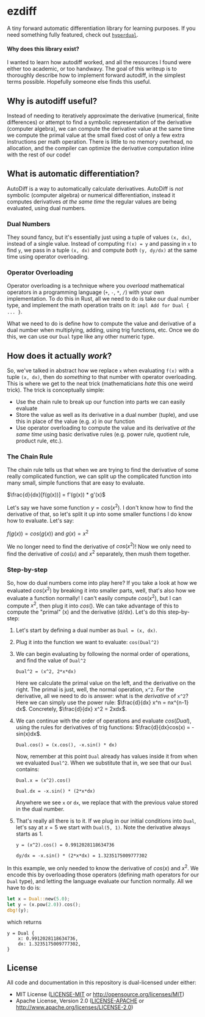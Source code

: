 # ezdiff

A tiny forward automatic differentiation library for learning purposes. If you need something fully featured, check out [`hyperdual`](https://crates.io/crates/hyperdual).

#### Why does this library exist?

I wanted to learn how autodiff worked, and all the resources I found were either too academic, or too handwavy. The goal of this writeup is to thoroughly describe how to implement forward autodiff, in the simplest terms possible. Hopefully someone else finds this useful.

## Why is autodiff useful?

Instead of needing to iteratively approximate the derivative (numerical, finite differences) or attempt to find a symbolic representation of the derivative (computer algebra), we can compute the derivative value at the same time we compute the primal value at the small fixed cost of only a few extra instructions per math operation. There is little to no memory overhead, no allocation, and the compiler can optimize the derivative computation inline with the rest of our code!

## What is automatic differentiation?

AutoDiff is a way to automatically calculate derivatives. AutoDiff is *not* symbolic (computer algebra) or numerical differentiation, instead it computes derivatives *at the same time* the regular values are being evaluated, using dual numbers.

### Dual Numbers

They sound fancy, but it's essentially just using a tuple of values `(x, dx)`, instead of a single value. Instead of computing `f(x) = y` and passing in `x` to find `y`, we pass in a tuple `(x, dx)` and compute  *both* `(y, dy/dx)` at the same time using operator overloading.

### Operator Overloading

Operator overloading is a technique where you *overload* mathematical operators in a programming language (`+`, `-`, `*`, `/`) with your own implementation. To do this in Rust, all we need to do is take our dual number type, and implement the math operation traits on it: `impl Add for Dual { ... }`.

What we need to do is define how to compute the value and derivative of a dual number when multiplying, adding, using trig functions, etc. Once we do this, we can use our `Dual` type like any other numeric type.

## How does it actually *work*?

So, we've talked in abstract how we replace `x` when evaluating `f(x)` with a tuple `(x, dx)`, then do *something* to that number with operator overloading. This is where we get to the neat trick (mathematicians *hate* this one weird trick). The trick is conceptually simple:

- Use the chain rule to break up our function into parts we can easily evaluate
- Store the value as well as its derivative in a dual number (tuple), and use this in place of the value (e.g. $x$) in our function
- Use operator overloading to compute the value and its derivative *at the same time* using basic derivative rules (e.g. power rule, quotient rule, product rule, etc.).

### The Chain Rule

The chain rule tells us that when we are trying to find the derivative of some really complicated function, we can split up the complicated function into many small, simple functions that are easy to evaluate. 

$\frac{d}{dx}[f(g(x))] = f'(g(x)) * g'(x)$

Let's say we have some function $y = cos(x^2)$. I don't know how to find the derivative of that, so let's split it up into some smaller functions I do know how to evaluate. Let's say:

$f(g(x)) = cos(g(x))$ and $g(x) = x^2$

We no longer need to find the derivative of $cos(x^2)$! Now we only need to find the derivative of $cos(u)$ and $x^2$ separately, then mush them together.

### Step-by-step

So, how do dual numbers come into play here? If you take a look at how we evaluated $cos(x^2)$ by breaking it into smaller parts, well, that's also how we evaluate a function normally! I can't easily compute $cos(x^2)$, but I can compute $x^2$, then plug it into $cos()$. We can take advantage of this to compute the "primal" (x) and the derivative (d/dx). Let's do this step-by-step:

1. Let's start by defining a dual number as `Dual = (x, dx)`.
2. Plug it into the function we want to evaluate: `cos(Dual^2)`
3. We can begin evaluating by following the normal order of operations, and find the value of `Dual^2`
    
    `Dual^2 = (x^2, 2*x*dx)`
    
    Here we calculate the primal value on the left, and the derivative on the right. The primal is just, well, the normal operation, `x^2`. For the derivative, all we need to do is answer: what is the *derivative* of `x^2`? Here we can simply use the power rule: $\frac{d}{dx} x^n = nx^{n-1} dx$. Concretely, $\frac{d}{dx} x^2 = 2xdx$.

4. We can continue with the order of operations and evaluate $cos(Dual)$, using the rules for derivatives of trig functions: $\frac{d}{dx}cos(x) = -sin(x)dx$.

    `Dual.cos() = (x.cos(), -x.sin() * dx)`

    Now, remember at this point `Dual` already has values inside it from when we evaluated `Dual^2`. When we substitute that in, we see that our `Dual` contains:

    `Dual.x = (x^2).cos()`

    `Dual.dx = -x.sin() * (2*x*dx)`

    Anywhere we see `x` or `dx`, we replace that with the previous value stored in the dual number.

5. That's really all there is to it. If we plug in our initial conditions into `Dual`, let's say at $x = 5$ we start with `Dual(5, 1)`. Note the derivative always starts as $1$.

    `y = (x^2).cos() = 0.9912028118634736`

    `dy/dx = -x.sin() * (2*x*dx) = 1.3235175009777302`

In this example, we only needed to know the derivative of $cos(x)$ and $x^2$. We encode this by overloading those operators (defining math operators for our `Dual` type), and letting the language evaluate our function normally. All we have to do is:

```rs
let x = Dual::new(5.0);
let y = (x.pow(2.0)).cos();
dbg!(y);
```

which returns

```
y = Dual {
    x: 0.9912028118634736,
    dx: 1.3235175009777302,
}
```

## License

All code and documentation in this repository is dual-licensed under either:

  - MIT License ([LICENSE-MIT](LICENSE-MIT) or http://opensource.org/licenses/MIT)
  - Apache License, Version 2.0 ([LICENSE-APACHE](LICENSE-APACHE) or http://www.apache.org/licenses/LICENSE-2.0)
